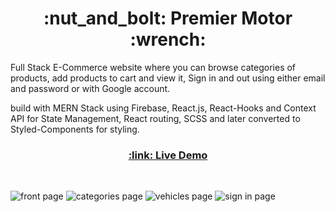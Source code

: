 <h1 align="center">:nut_and_bolt: Premier Motor :wrench:</h1>

Full Stack E-Commerce website where you can browse categories of products, add products to cart and view it, Sign in and out using either email and password or with Google account.

build with MERN Stack using Firebase, React.js, React-Hooks and Context API for State Management, React routing, SCSS and later converted to Styled-Components for styling.
&nbsp;

<h3 align="center"><a href="https://glittering-biscochitos-8b54ae.netlify.app/"> :link: Live Demo</a></h3>
&nbsp;

![front page](https://i.ibb.co/z4FptZ7/Screenshot-2023-02-04-at-14-34-41.png)
![categories page](https://i.ibb.co/r5MDG4L/Screenshot-2023-02-04-at-14-57-07.png)
![vehicles page](https://i.ibb.co/28nCCHV/Screenshot-2023-02-04-at-14-45-51.png)
![sign in page](https://i.ibb.co/RhXQH7S/Screenshot-2023-02-04-at-14-37-39.png)

